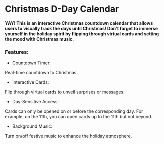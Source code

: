 # Christmas D-Day Calendar

#### YAY! This is an interactive Christmas countdown calendar that allows users to visually track the days until Christmas! Don't forget to immerse yourself in the holiday spirit by flipping through virtual cards and setting the mood with Christmas music.

### Features:

* Countdown Timer:
  
Real-time countdown to Christmas.
* Interactive Cards:
  
Flip through virtual cards to unveil surprises or messages.
* Day-Sensitive Access:
  
Cards can only be opened on or before the corresponding day. For example, on the 11th, you can open cards up to the 11th but not beyond.
* Background Music:

Turn on/off festive music to enhance the holiday atmosphere.
